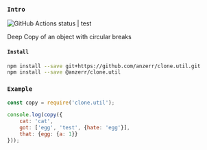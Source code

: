 
### `Intro`
![GitHub Actions status | test](https://github.com/anzerr/clone.util/workflows/test/badge.svg)

Deep Copy of an object with circular breaks

#### `Install`
``` bash
npm install --save git+https://github.com/anzerr/clone.util.git
npm install --save @anzerr/clone.util
```

### `Example`
``` javascript
const copy = require('clone.util');

console.log(copy({
	cat: 'cat',
	got: ['egg', 'test', {hate: 'egg'}],
	that: {egg: {a: 1}}
}));
```